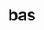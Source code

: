 ---
category: 3-letters
denotation: null
name: bas
reference_link: https://www.etymonline.com/word/bas
root_language: null
root_name: null
title: bas
type: free
word_sums:
- respelling: bas
  sum: 'Bas + '
---